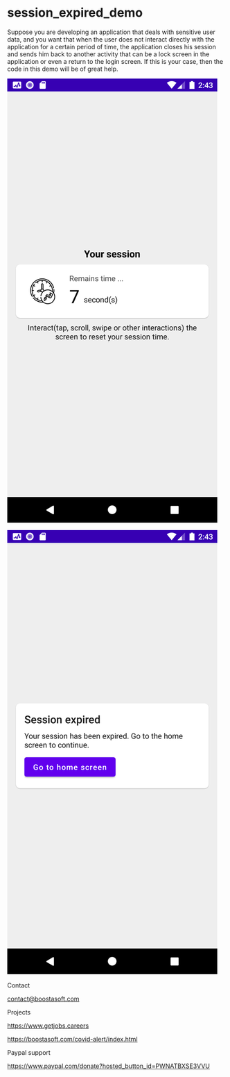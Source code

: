 # session_expired_demo
Suppose you are developing an application that deals with sensitive user data, and you want that when the user does not interact directly with the application for a certain period of time, the application closes his session and sends him back to another activity that can be a lock screen in the application or even a return to the login screen. If this is your case, then the code in this demo will be of great help.

![Image of session countdown](https://github.com/boostasoft/session_expired_demo/blob/master/assets/session_countdown.png)

![Image of session expired](https://github.com/boostasoft/session_expired_demo/blob/master/assets/session_expired.png)

Contact


	
contact@boostasoft.com


Projects


	
https://www.getjobs.careers
	
https://boostasoft.com/covid-alert/index.html


Paypal support


	
https://www.paypal.com/donate?hosted_button_id=PWNATBXSE3VVU
